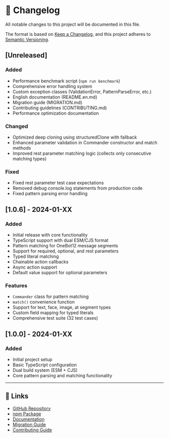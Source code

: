 # 📝 Changelog

All notable changes to this project will be documented in this file.

The format is based on [Keep a Changelog](https://keepachangelog.com/en/1.0.0/),
and this project adheres to [Semantic Versioning](https://semver.org/spec/v2.0.0.html).

## [Unreleased]

### Added
- Performance benchmark script (`npm run benchmark`)
- Comprehensive error handling system
- Custom exception classes (ValidationError, PatternParseError, etc.)
- English documentation (README.en.md)
- Migration guide (MIGRATION.md)
- Contributing guidelines (CONTRIBUTING.md)
- Performance optimization documentation

### Changed
- Optimized deep cloning using structuredClone with fallback
- Enhanced parameter validation in Commander constructor and match methods
- Improved rest parameter matching logic (collects only consecutive matching types)

### Fixed
- Fixed rest parameter test case expectations
- Removed debug console.log statements from production code
- Fixed pattern parsing error handling

## [1.0.6] - 2024-01-XX

### Added
- Initial release with core functionality
- TypeScript support with dual ESM/CJS format
- Pattern matching for OneBot12 message segments
- Support for required, optional, and rest parameters
- Typed literal matching
- Chainable action callbacks
- Async action support
- Default value support for optional parameters

### Features
- `Commander` class for pattern matching
- `match()` convenience function
- Support for text, face, image, at segment types
- Custom field mapping for typed literals
- Comprehensive test suite (32 test cases)

## [1.0.0] - 2024-01-XX

### Added
- Initial project setup
- Basic TypeScript configuration
- Dual build system (ESM + CJS)
- Core pattern parsing and matching functionality

---

## 🔗 Links

- [GitHub Repository](https://github.com/your-username/onebot-commander)
- [npm Package](https://www.npmjs.com/package/onebot-commander)
- [Documentation](README.md)
- [Migration Guide](MIGRATION.md)
- [Contributing Guide](CONTRIBUTING.md) 